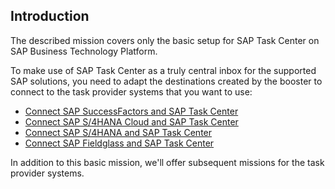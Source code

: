 ## Introduction
The described mission covers only the basic setup for SAP Task Center on SAP Business Technology Platform.

To make use of SAP Task Center as a truly central inbox for the supported SAP solutions, you need to adapt the destinations created by the booster to connect to the task provider systems that you want to use:

- [Connect SAP SuccessFactors and SAP Task Center](https://help.sap.com/viewer/08cbda59b4954e93abb2ec85f1db399d/Cloud/en-US/eae23f3a679d481295ff05bdb322f859.html)
- [Connect SAP S/4HANA Cloud and SAP Task Center](https://help.sap.com/viewer/08cbda59b4954e93abb2ec85f1db399d/Cloud/en-US/0aff1b46b5574ea0b3e32f25fc551799.html)
- [Connect SAP S/4HANA and SAP Task Center](https://help.sap.com/viewer/08cbda59b4954e93abb2ec85f1db399d/Cloud/en-US/143af9bb452f4aa5a9980035d9edee5b.html)
- [Connect SAP Fieldglass and SAP Task Center](https://help.sap.com/viewer/08cbda59b4954e93abb2ec85f1db399d/Cloud/en-US/9367f0d41a394cfca76ddda7a69639d5.html)

In addition to this basic mission, we'll offer subsequent missions for the task provider systems.